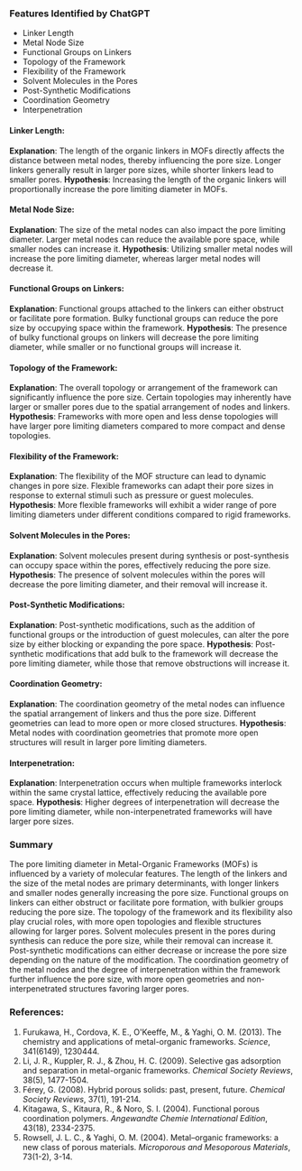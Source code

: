 ### Features Identified by ChatGPT
- Linker Length
- Metal Node Size
- Functional Groups on Linkers
- Topology of the Framework
- Flexibility of the Framework
- Solvent Molecules in the Pores
- Post-Synthetic Modifications
- Coordination Geometry
- Interpenetration

#### Linker Length:
**Explanation**: The length of the organic linkers in MOFs directly affects the distance between metal nodes, thereby influencing the pore size. Longer linkers generally result in larger pore sizes, while shorter linkers lead to smaller pores.
**Hypothesis**: Increasing the length of the organic linkers will proportionally increase the pore limiting diameter in MOFs.

#### Metal Node Size:
**Explanation**: The size of the metal nodes can also impact the pore limiting diameter. Larger metal nodes can reduce the available pore space, while smaller nodes can increase it.
**Hypothesis**: Utilizing smaller metal nodes will increase the pore limiting diameter, whereas larger metal nodes will decrease it.

#### Functional Groups on Linkers:
**Explanation**: Functional groups attached to the linkers can either obstruct or facilitate pore formation. Bulky functional groups can reduce the pore size by occupying space within the framework.
**Hypothesis**: The presence of bulky functional groups on linkers will decrease the pore limiting diameter, while smaller or no functional groups will increase it.

#### Topology of the Framework:
**Explanation**: The overall topology or arrangement of the framework can significantly influence the pore size. Certain topologies may inherently have larger or smaller pores due to the spatial arrangement of nodes and linkers.
**Hypothesis**: Frameworks with more open and less dense topologies will have larger pore limiting diameters compared to more compact and dense topologies.

#### Flexibility of the Framework:
**Explanation**: The flexibility of the MOF structure can lead to dynamic changes in pore size. Flexible frameworks can adapt their pore sizes in response to external stimuli such as pressure or guest molecules.
**Hypothesis**: More flexible frameworks will exhibit a wider range of pore limiting diameters under different conditions compared to rigid frameworks.

#### Solvent Molecules in the Pores:
**Explanation**: Solvent molecules present during synthesis or post-synthesis can occupy space within the pores, effectively reducing the pore size.
**Hypothesis**: The presence of solvent molecules within the pores will decrease the pore limiting diameter, and their removal will increase it.

#### Post-Synthetic Modifications:
**Explanation**: Post-synthetic modifications, such as the addition of functional groups or the introduction of guest molecules, can alter the pore size by either blocking or expanding the pore space.
**Hypothesis**: Post-synthetic modifications that add bulk to the framework will decrease the pore limiting diameter, while those that remove obstructions will increase it.

#### Coordination Geometry:
**Explanation**: The coordination geometry of the metal nodes can influence the spatial arrangement of linkers and thus the pore size. Different geometries can lead to more open or more closed structures.
**Hypothesis**: Metal nodes with coordination geometries that promote more open structures will result in larger pore limiting diameters.

#### Interpenetration:
**Explanation**: Interpenetration occurs when multiple frameworks interlock within the same crystal lattice, effectively reducing the available pore space.
**Hypothesis**: Higher degrees of interpenetration will decrease the pore limiting diameter, while non-interpenetrated frameworks will have larger pore sizes.

### Summary
The pore limiting diameter in Metal-Organic Frameworks (MOFs) is influenced by a variety of molecular features. The length of the linkers and the size of the metal nodes are primary determinants, with longer linkers and smaller nodes generally increasing the pore size. Functional groups on linkers can either obstruct or facilitate pore formation, with bulkier groups reducing the pore size. The topology of the framework and its flexibility also play crucial roles, with more open topologies and flexible structures allowing for larger pores. Solvent molecules present in the pores during synthesis can reduce the pore size, while their removal can increase it. Post-synthetic modifications can either decrease or increase the pore size depending on the nature of the modification. The coordination geometry of the metal nodes and the degree of interpenetration within the framework further influence the pore size, with more open geometries and non-interpenetrated structures favoring larger pores.

### References:
1. Furukawa, H., Cordova, K. E., O'Keeffe, M., & Yaghi, O. M. (2013). The chemistry and applications of metal-organic frameworks. *Science*, 341(6149), 1230444.
2. Li, J. R., Kuppler, R. J., & Zhou, H. C. (2009). Selective gas adsorption and separation in metal-organic frameworks. *Chemical Society Reviews*, 38(5), 1477-1504.
3. Férey, G. (2008). Hybrid porous solids: past, present, future. *Chemical Society Reviews*, 37(1), 191-214.
4. Kitagawa, S., Kitaura, R., & Noro, S. I. (2004). Functional porous coordination polymers. *Angewandte Chemie International Edition*, 43(18), 2334-2375.
5. Rowsell, J. L. C., & Yaghi, O. M. (2004). Metal–organic frameworks: a new class of porous materials. *Microporous and Mesoporous Materials*, 73(1-2), 3-14.